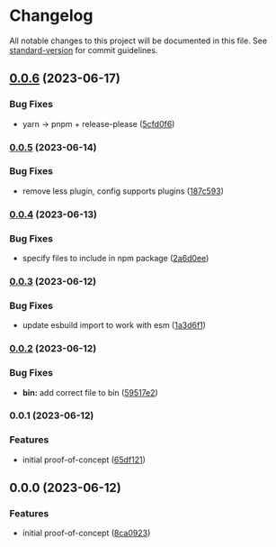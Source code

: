 # Changelog

All notable changes to this project will be documented in this file. See [standard-version](https://github.com/conventional-changelog/standard-version) for commit guidelines.

## [0.0.6](https://github.com/fa7ad/bondler/compare/v0.0.5...v0.0.6) (2023-06-17)


### Bug Fixes

* yarn -&gt; pnpm + release-please ([5cfd0f6](https://github.com/fa7ad/bondler/commit/5cfd0f645b16d9cb0a0e79939b7dd5c075a89a38))

### [0.0.5](https://github.com/fa7ad/bondler/compare/v0.0.4...v0.0.5) (2023-06-14)


### Bug Fixes

* remove less plugin, config supports plugins ([187c593](https://github.com/fa7ad/bondler/commit/187c59394d4a86c081d0309805571da5ec1f6f3c))

### [0.0.4](https://github.com/fa7ad/bondler/compare/v0.0.3...v0.0.4) (2023-06-13)


### Bug Fixes

* specify files to include in npm package ([2a6d0ee](https://github.com/fa7ad/bondler/commit/2a6d0eea82baa08c554118251bcfdd2bfb45e5f7))

### [0.0.3](https://github.com/fa7ad/bondler/compare/v0.0.2...v0.0.3) (2023-06-12)


### Bug Fixes

* update esbuild import to work with esm ([1a3d6f1](https://github.com/fa7ad/bondler/commit/1a3d6f14a3afd2712d0062f1ff6b899534128e27))

### [0.0.2](https://github.com/fa7ad/bondler/compare/v0.0.1...v0.0.2) (2023-06-12)


### Bug Fixes

* **bin:** add correct file to bin ([59517e2](https://github.com/fa7ad/bondler/commit/59517e27892d3a5f7076d949b2f8dcd1b10a2800))

### 0.0.1 (2023-06-12)


### Features

* initial proof-of-concept ([65df121](https://github.com/fa7ad/bondler/commit/65df1211fb9e1d5ac06c07690494b94ff5055b55))

## 0.0.0 (2023-06-12)


### Features

* initial proof-of-concept ([8ca0923](https://github.com/fa7ad/bondler/commit/8ca09239320e6eda777dbc2a012ea40e5e34da20))
